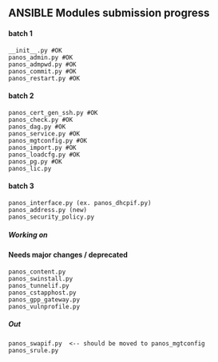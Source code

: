 ## ANSIBLE Modules submission progress

#### batch 1
    __init__.py #OK
    panos_admin.py #OK
    panos_admpwd.py #OK
    panos_commit.py #OK
    panos_restart.py #OK

#### batch 2
    panos_cert_gen_ssh.py #OK
    panos_check.py #OK
    panos_dag.py #OK
    panos_service.py #OK
    panos_mgtconfig.py #OK
    panos_import.py #OK
    panos_loadcfg.py #OK
    panos_pg.py #OK
    panos_lic.py
    
#### batch 3
    panos_interface.py (ex. panos_dhcpif.py)
    panos_address.py (new)
    panos_security_policy.py

##### Working on

#### Needs major changes / deprecated
    panos_content.py
    panos_swinstall.py
    panos_tunnelif.py
    panos_cstapphost.py
    panos_gpp_gateway.py
    panos_vulnprofile.py

##### Out
    panos_swapif.py  <-- should be moved to panos_mgtconfig
    panos_srule.py
